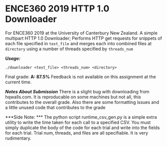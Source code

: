 # ENCE360 2019 HTTP 1.0 Downloader


For ENCE360 2019 at the University of Canterbury New Zealand. A simple multipart HTTP 1.0 Downloader; Performs HTTP get requests for snippets of each file specified in `text_file` and merges each into combined files at `directory` using a number of threads specified by `threads_num`

***Usage:***

`./downloader <text_file> <threads_num> <directory>`



Final grade: **A: 87.5%**
Feedback is not available on this assignment at the current time.

***Notes About Submission***
There is a slight bug with downloading from hqwalls.com. It is reproducable on some machines but not all, this contributes to the overall grade. 
Also there are some formatting issues and a little unused code that contributes to the grade


***Side Note: ***
The python script runtime_csv_gen.py is a simple extra utility to write the time taken for each call to a specified CSV. You must simply duplicate the body of the code for each trial and write into the fields for each trial. Trial num, threads, and files are all specifiable. It is very rudimentary.
